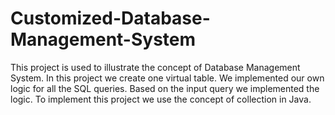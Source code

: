 # Customized-Database-Management-System

This project is used to illustrate the concept of Database Management System.
In this project we create one virtual table.
We implemented our own logic for all the SQL queries.
Based on the input query we implemented the logic.
To implement this project we use the concept of collection in Java.
